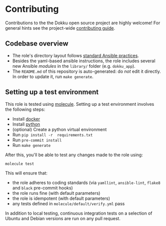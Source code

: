 # Contributing


Contributions to the the Dokku open source project are highly welcome!
For general hints see the project-wide [contributing guide](https://github.com/dokku/.github/blob/master/CONTRIBUTING.md).

## Codebase overview

 * The role's directory layout follows [standard Ansible practices](https://galaxy.ansible.com/docs/contributing/creating_role.html#roles).
 * Besides the yaml-based ansible instructions, the role includes several new Ansible *modules* in the `library/` folder (e.g. `dokku_app`).
 * The `README.md` of this repository is auto-generated: do *not* edit it directly.  
   In order to update it, run `make generate`.

## Setting up a test environment

This role is tested using [molecule](https://molecule.readthedocs.io/en/latest/).
Setting up a test environment involves the following steps:

 * Install [docker](https://www.docker.com/)
 * Install [python](https://www.python.org/)
 * (optional) Create a python virtual environment
 * Run `pip install -r  requirements.txt`
 * Run `pre-commit install`
 * Run `make generate`

After this, you'll be able to test any changes made to the role using:

```
molecule test
```
This will ensure that:

  * the role adheres to coding standards (via `yamllint`, `ansible-lint`, `flake8` and `black` pre-commit hooks)
  * the role runs fine (with default parameters)
  * the role is idempotent (with default parameters)
  * any tests defined in `molecule/default/verify.yml` pass

In addition to local testing, continuous integration tests on a selection of Ubuntu and Debian versions are run on any pull request.
